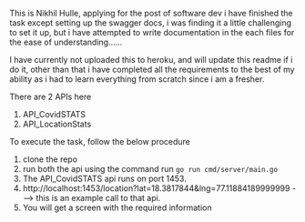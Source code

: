This is Nikhil Hulle, applying for the post of software dev 
i have finished the task except setting up the swagger docs, i was finding it a little challenging to set it up, but i have attempted to write documentation in the each files for the ease of understanding......

I have currently not uploaded this to heroku, and will update this readme if i do it, other than that i have completed all the requirements to the best of my ability as i had to learn everything from scratch since i am a fresher.



There are 2 APIs here
1) API_CovidSTATS
2) API_LocationStats

To execute the task, follow the below procedure

1) clone the repo
2) run both the api using the command run ```go run cmd/server/main.go```
3) The API_CovidSTATS api runs on port 1453.
4) http://localhost:1453/location?lat=18.3817844&lng=77.11884189999999 --->  this is an example call to that api.
5) You will get a screen with the required information
